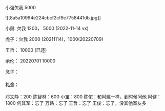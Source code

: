 小强欠我 5000

![[8a5a10994e224cbcf2cf9c7758441db.jpg]]

小舅: 欠我 1200， 5000 (2022-11-14 vx)

虎子：欠我 2000 (20211114)，1000(20220709)

王哲： 10000 (已还)

余伦： 20220701 10000



念子：


#### 礼金：
邓文静：200
陈智林：600
小宝：800
陈佗：和阿建一样，到时候问他
阿健： 1800
何其军：忘了
万路：忘了
王哲：忘了
王俊：忘了，没其他室友多


